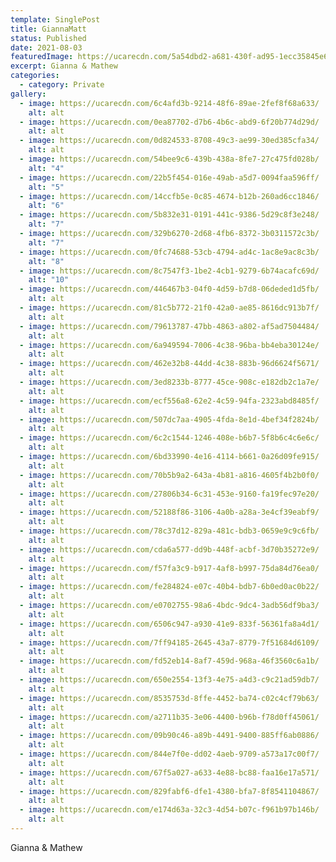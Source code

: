 ```yaml
---
template: SinglePost
title: GiannaMatt
status: Published
date: 2021-08-03
featuredImage: https://ucarecdn.com/5a54dbd2-a681-430f-ad95-1ecc35845e6a/
excerpt: Gianna & Mathew
categories:
  - category: Private
gallery:
  - image: https://ucarecdn.com/6c4afd3b-9214-48f6-89ae-2fef8f68a633/
    alt: alt
  - image: https://ucarecdn.com/0ea87702-d7b6-4b6c-abd9-6f20b774d29d/
    alt: alt
  - image: https://ucarecdn.com/0d824533-8708-49c3-ae99-30ed385cfa34/
    alt: alt
  - image: https://ucarecdn.com/54bee9c6-439b-438a-8fe7-27c475fd028b/
    alt: "4"
  - image: https://ucarecdn.com/22b5f454-016e-49ab-a5d7-0094faa596ff/
    alt: "5"
  - image: https://ucarecdn.com/14ccfb5e-0c85-4674-b12b-260ad6cc1846/
    alt: "6"
  - image: https://ucarecdn.com/5b832e31-0191-441c-9386-5d29c8f3e248/
    alt: "7"
  - image: https://ucarecdn.com/329b6270-2d68-4fb6-8372-3b0311572c3b/
    alt: "7"
  - image: https://ucarecdn.com/0fc74688-53cb-4794-ad4c-1ac8e9ac8c3b/
    alt: "8"
  - image: https://ucarecdn.com/8c7547f3-1be2-4cb1-9279-6b74acafc69d/
    alt: "10"
  - image: https://ucarecdn.com/446467b3-04f0-4d59-b7d8-06deded1d5fb/
    alt: alt
  - image: https://ucarecdn.com/81c5b772-21f0-42a0-ae85-8616dc913b7f/
    alt: alt
  - image: https://ucarecdn.com/79613787-47bb-4863-a802-af5ad7504484/
    alt: alt
  - image: https://ucarecdn.com/6a949594-7006-4c38-96ba-bb4eba30124e/
    alt: alt
  - image: https://ucarecdn.com/462e32b8-44dd-4c38-883b-96d6624f5671/
    alt: alt
  - image: https://ucarecdn.com/3ed8233b-8777-45ce-908c-e182db2c1a7e/
    alt: alt
  - image: https://ucarecdn.com/ecf556a8-62e2-4c59-94fa-2323abd8485f/
    alt: alt
  - image: https://ucarecdn.com/507dc7aa-4905-4fda-8e1d-4bef34f2824b/
    alt: alt
  - image: https://ucarecdn.com/6c2c1544-1246-408e-b6b7-5f8b6c4c6e6c/
    alt: alt
  - image: https://ucarecdn.com/6bd33990-4e16-4114-b661-0a26d09fe915/
    alt: alt
  - image: https://ucarecdn.com/70b5b9a2-643a-4b81-a816-4605f4b2b0f0/
    alt: alt
  - image: https://ucarecdn.com/27806b34-6c31-453e-9160-fa19fec97e20/
    alt: alt
  - image: https://ucarecdn.com/52188f86-3106-4a0b-a28a-3e4cf39eabf9/
    alt: alt
  - image: https://ucarecdn.com/78c37d12-829a-481c-bdb3-0659e9c9c6fb/
    alt: alt
  - image: https://ucarecdn.com/cda6a577-dd9b-448f-acbf-3d70b35272e9/
    alt: alt
  - image: https://ucarecdn.com/f57fa3c9-b917-4af8-b997-75da84d76ea0/
    alt: alt
  - image: https://ucarecdn.com/fe284824-e07c-40b4-bdb7-6b0ed0ac0b22/
    alt: alt
  - image: https://ucarecdn.com/e0702755-98a6-4bdc-9dc4-3adb56df9ba3/
    alt: alt
  - image: https://ucarecdn.com/6506c947-a930-41e9-833f-56361fa8a4d1/
    alt: alt
  - image: https://ucarecdn.com/7ff94185-2645-43a7-8779-7f51684d6109/
    alt: alt
  - image: https://ucarecdn.com/fd52eb14-8af7-459d-968a-46f3560c6a1b/
    alt: alt
  - image: https://ucarecdn.com/650e2554-13f3-4e75-a4d3-c9c21ad59db7/
    alt: alt
  - image: https://ucarecdn.com/8535753d-8ffe-4452-ba74-c02c4cf79b63/
    alt: alt
  - image: https://ucarecdn.com/a2711b35-3e06-4400-b96b-f78d0ff45061/
    alt: alt
  - image: https://ucarecdn.com/09b90c46-a89b-4491-9400-885ff6ab0886/
    alt: alt
  - image: https://ucarecdn.com/844e7f0e-dd02-4aeb-9709-a573a17c00f7/
    alt: alt
  - image: https://ucarecdn.com/67f5a027-a633-4e88-bc88-faa16e17a571/
    alt: alt
  - image: https://ucarecdn.com/829fabf6-dfe1-4380-bfa7-8f8541104867/
    alt: alt
  - image: https://ucarecdn.com/e174d63a-32c3-4d54-b07c-f961b97b146b/
    alt: alt
---
```

Gianna & Mathew
